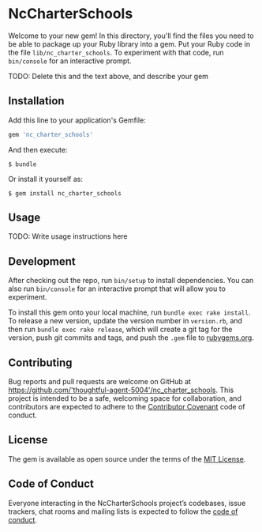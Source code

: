 # NcCharterSchools

Welcome to your new gem! In this directory, you'll find the files you need to be able to package up your Ruby library into a gem. Put your Ruby code in the file `lib/nc_charter_schools`. To experiment with that code, run `bin/console` for an interactive prompt.

TODO: Delete this and the text above, and describe your gem

## Installation

Add this line to your application's Gemfile:

```ruby
gem 'nc_charter_schools'
```

And then execute:

    $ bundle

Or install it yourself as:

    $ gem install nc_charter_schools

## Usage

TODO: Write usage instructions here

## Development

After checking out the repo, run `bin/setup` to install dependencies. You can also run `bin/console` for an interactive prompt that will allow you to experiment.

To install this gem onto your local machine, run `bundle exec rake install`. To release a new version, update the version number in `version.rb`, and then run `bundle exec rake release`, which will create a git tag for the version, push git commits and tags, and push the `.gem` file to [rubygems.org](https://rubygems.org).

## Contributing

Bug reports and pull requests are welcome on GitHub at https://github.com/'thoughtful-agent-5004'/nc_charter_schools. This project is intended to be a safe, welcoming space for collaboration, and contributors are expected to adhere to the [Contributor Covenant](http://contributor-covenant.org) code of conduct.

## License

The gem is available as open source under the terms of the [MIT License](https://opensource.org/licenses/MIT).

## Code of Conduct

Everyone interacting in the NcCharterSchools project’s codebases, issue trackers, chat rooms and mailing lists is expected to follow the [code of conduct](https://github.com/'thoughtful-agent-5004'/nc_charter_schools/blob/master/CODE_OF_CONDUCT.md).
